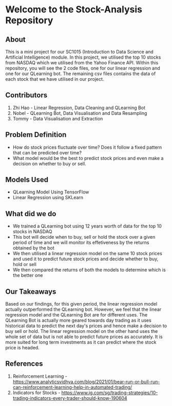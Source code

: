 # Welcome to the Stock-Analysis Repository
## About
This is a mini project for our SC1015 (Introduction to Data Science and Artificial Intelligence) module. In this project, we utilised the top 10 stocks from NASDAQ which we utilised from the Yahoo Finance API.
Within this repository, you will see the 2 code files, one for our linear regression and one for our QLearning bot. The remaining csv files contains the data of each stock that we have utilised in our project.

## Contributors
1. Zhi Hao - Linear Regression, Data Cleaning and QLearning Bot
2. Nobel - QLearning Bot, Data Visualisation and Data Resampling
3. Tommy - Data Visualisation and Extraction

## Problem Definition
- How do stock prices fluctuate over time? Does it follow a fixed pattern that can be predicted over time?
- What model would be the best to predict stock prices and even make a decision on whether to buy or sell.

## Models Used
- QLearning Model Using TensorFlow
- Linear Regression using SKLearn

## What did we do
- We trained a QLearning bot using 12 years worth of data for the top 10 stocks in NASDAQ
- This bot will decide when to buy, sell or hold the stock over a given period of time and we will monitor its effetiveness by the returns obtained by the bot
- We then utilised a linear regression model on the same 10 stock prices and used it to predict future stock prices and decide whether to buy, hold or sell
- We then compared the returns of both the models to determine which is the better one

## Our Takeaways
Based on our findings, for this given period, the linear regression model actually outperformed the QLearning bot. However, we feel that the linear regression model and the QLearning Bot are for different uses. The QLearning Bot is actually more geared towards day trading as it uses historical data to predict the next day's prices and hence make a decision to buy sell or hold. The linear regression model on the other hand uses the whole set of data but is not able to predict future prices as accurately. It is more suited for long term investments as it can predict where the stock price is headed.

## References
1. Reinforcement Learning - https://www.analyticsvidhya.com/blog/2021/01/bear-run-or-bull-run-can-reinforcement-learning-help-in-automated-trading/
2. Indicators for Stocks - https://www.ig.com/sg/trading-strategies/10-trading-indicators-every-trader-should-know-190604
